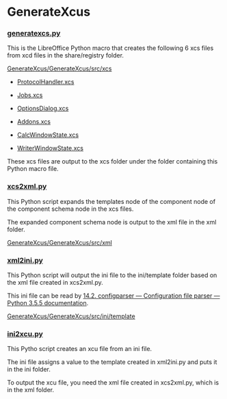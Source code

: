 # GenerateXcus

### <a href="https://github.com/p--q/GenerateXcus/blob/master/GenerateXcus/src/generatexcs.py">generatexcs.py</a>

This is the LibreOffice Python macro that creates the following 6 xcs files from xcd files in the share/registry folder.

<a href="https://github.com/p--q/GenerateXcus/tree/master/GenerateXcus/src/xcs">GenerateXcus/GenerateXcus/src/xcs</a>

- <a href="https://github.com/p--q/GenerateXcus/blob/master/GenerateXcus/src/xcs/ProtocolHandler.xcs">ProtocolHandler.xcs
</a>

- <a href="https://github.com/p--q/GenerateXcus/blob/master/GenerateXcus/src/xcs/Jobs.xcs">Jobs.xcs
</a>

- <a href="https://github.com/p--q/GenerateXcus/blob/master/GenerateXcus/src/xcs/OptionsDialog.xcs">OptionsDialog.xcs
</a>

- <a href="https://github.com/p--q/GenerateXcus/blob/master/GenerateXcus/src/xcs/Addons.xcs">Addons.xcs
</a>

- <a href="https://github.com/p--q/GenerateXcus/blob/master/GenerateXcus/src/xcs/CalcWindowState.xcs">CalcWindowState.xcs</a>

- <a href="https://github.com/p--q/GenerateXcus/blob/master/GenerateXcus/src/xcs/WriterWindowState.xcs">WriterWindowState.xcs
</a>

These xcs files are output to the xcs folder under the folder containing this Python macro file.

### <a href="https://github.com/p--q/GenerateXcus/blob/master/GenerateXcus/src/xcs2xml.py">xcs2xml.py
</a>

This Python script expands the templates node of the component node of the component schema node in the xcs files.

The expanded component schema node is output to the xml file in the xml folder.

<a href="https://github.com/p--q/GenerateXcus/tree/master/GenerateXcus/src/xml">GenerateXcus/GenerateXcus/src/xml</a>

### <a href="https://github.com/p--q/GenerateXcus/blob/master/GenerateXcus/src/xml2ini.py">xml2ini.py
</a>

This Python script will output the ini file to the ini/template folder based on the xml file created in xcs2xml.py.

This ini file can be read by <a href="https://docs.python.org/3.5/library/configparser.html#module-configparser">14.2. configparser — Configuration file parser — Python 3.5.5 documentation</a>.

<a href="https://github.com/p--q/GenerateXcus/tree/master/GenerateXcus/src/ini/template">GenerateXcus/GenerateXcus/src/ini/template</a>

### <a href="https://github.com/p--q/GenerateXcus/blob/master/GenerateXcus/src/ini2xcu.py">ini2xcu.py
</a>

This Pytho script creates an xcu file from an ini file.

The ini file assigns a value to the template created in xml2ini.py and puts it in the ini folder.

To output the xcu file, you need the xml file created in xcs2xml.py, which is in the xml folder.

